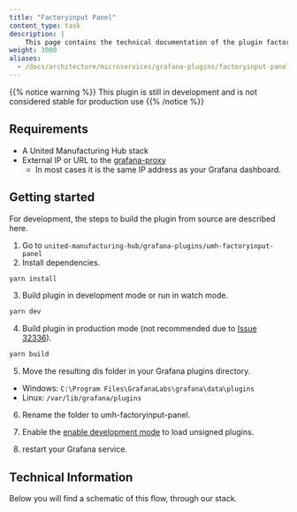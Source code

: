 ```yaml
---
title: "Factoryinput Panel"
content_type: task
description: |
    This page contains the technical documentation of the plugin factoryinput-panel, which allows for easy execution of MQTT messages inside the UMH stack from a Grafana panel.
weight: 3000
aliases:
  - /docs/architecture/microservices/grafana-plugins/factoryinput-panel/
---
```


{{% notice warning %}}
This plugin is still in development and is not considered stable for production use
{{% /notice %}}


## Requirements

- A United Manufacturing Hub stack
- External IP or URL to the [grafana-proxy](/docs/architecture/microservices/community/grafana-proxy)
    - In most cases it is the same IP address as your Grafana dashboard.

## Getting started

For development, the steps to build the plugin from source are described here.

1. Go to `united-manufacturing-hub/grafana-plugins/umh-factoryinput-panel`
2. Install dependencies.
```bash
yarn install
```
3. Build plugin in development mode or run in watch mode.
```bash
yarn dev
```
4. Build plugin in production mode (not recommended due to [Issue 32336](https://github.com/grafana/grafana/issues/32336)).
```bash
yarn build
```
5. Move the resulting dis folder in your Grafana plugins directory.

- Windows: `C:\Program Files\GrafanaLabs\grafana\data\plugins`
- Linux: `/var/lib/grafana/plugins`

6. Rename the folder to umh-factoryinput-panel.

7. Enable the [enable development mode](https://grafana.com/docs/grafana/latest/administration/configuration/) to load unsigned plugins.

8. restart your Grafana service.

## Technical Information

Below you will find a schematic of this flow, through our stack.

